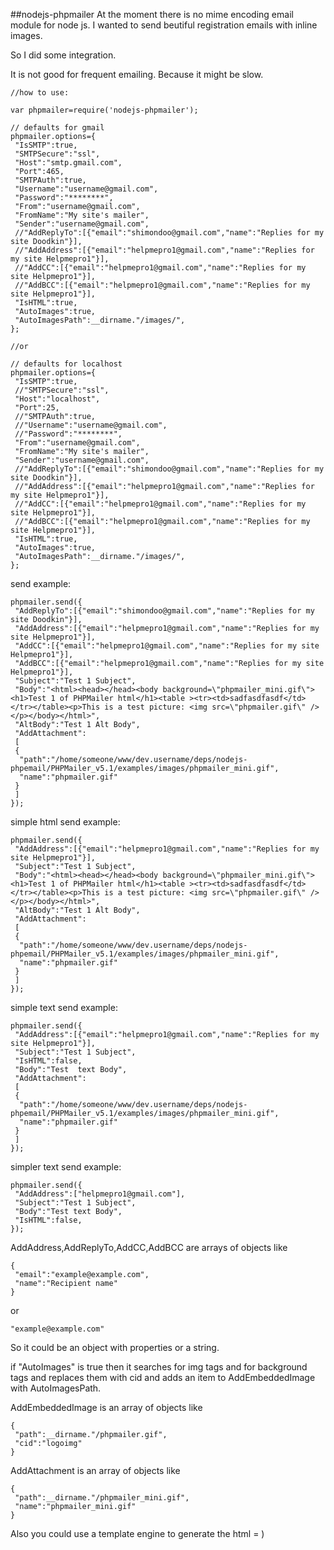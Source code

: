 ##nodejs-phpmailer
At the moment there is no mime encoding email module for node js.
I wanted to send beutiful registration emails with inline images.

So I did some integration.

It is not good for frequent emailing. Because it might be slow.

    //how to use:
    
    var phpmailer=require('nodejs-phpmailer');
    
    // defaults for gmail
    phpmailer.options={
     "IsSMTP":true,
     "SMTPSecure":"ssl",
     "Host":"smtp.gmail.com",
     "Port":465,
     "SMTPAuth":true,
     "Username":"username@gmail.com",
     "Password":"********",
     "From":"username@gmail.com",
     "FromName":"My site's mailer",
     "Sender":"username@gmail.com",
     //"AddReplyTo":[{"email":"shimondoo@gmail.com","name":"Replies for my site Doodkin"}],
     //"AddAddress":[{"email":"helpmepro1@gmail.com","name":"Replies for my site Helpmepro1"}],
     //"AddCC":[{"email":"helpmepro1@gmail.com","name":"Replies for my site Helpmepro1"}],
     //"AddBCC":[{"email":"helpmepro1@gmail.com","name":"Replies for my site Helpmepro1"}],
     "IsHTML":true,
     "AutoImages":true,
     "AutoImagesPath":__dirname."/images/",
    };
    
    //or 
    
    // defaults for localhost
    phpmailer.options={
     "IsSMTP":true,
     //"SMTPSecure":"ssl",
     "Host":"localhost",
     "Port":25,
     //"SMTPAuth":true,
     //"Username":"username@gmail.com",
     //"Password":"********",
     "From":"username@gmail.com",
     "FromName":"My site's mailer",
     "Sender":"username@gmail.com",
     //"AddReplyTo":[{"email":"shimondoo@gmail.com","name":"Replies for my site Doodkin"}],
     //"AddAddress":[{"email":"helpmepro1@gmail.com","name":"Replies for my site Helpmepro1"}],
     //"AddCC":[{"email":"helpmepro1@gmail.com","name":"Replies for my site Helpmepro1"}],
     //"AddBCC":[{"email":"helpmepro1@gmail.com","name":"Replies for my site Helpmepro1"}],
     "IsHTML":true,
     "AutoImages":true,
     "AutoImagesPath":__dirname."/images/",
    };

send example:

    phpmailer.send({
     "AddReplyTo":[{"email":"shimondoo@gmail.com","name":"Replies for my site Doodkin"}],
     "AddAddress":[{"email":"helpmepro1@gmail.com","name":"Replies for my site Helpmepro1"}],
     "AddCC":[{"email":"helpmepro1@gmail.com","name":"Replies for my site Helpmepro1"}],
     "AddBCC":[{"email":"helpmepro1@gmail.com","name":"Replies for my site Helpmepro1"}],
     "Subject":"Test 1 Subject",
     "Body":"<html><head></head><body background=\"phpmailer_mini.gif\"><h1>Test 1 of PHPMailer html</h1><table ><tr><td>sadfasdfasdf</td></tr></table><p>This is a test picture: <img src=\"phpmailer.gif\" /></p></body></html>",
     "AltBody":"Test 1 Alt Body",
     "AddAttachment":
     [
     {
      "path":"/home/someone/www/dev.username/deps/nodejs-phpemail/PHPMailer_v5.1/examples/images/phpmailer_mini.gif",
      "name":"phpmailer.gif"
     }
     ]
    });

simple html send example:

    phpmailer.send({
     "AddAddress":[{"email":"helpmepro1@gmail.com","name":"Replies for my site Helpmepro1"}],
     "Subject":"Test 1 Subject",
     "Body":"<html><head></head><body background=\"phpmailer_mini.gif\"><h1>Test 1 of PHPMailer html</h1><table ><tr><td>sadfasdfasdf</td></tr></table><p>This is a test picture: <img src=\"phpmailer.gif\" /></p></body></html>",
     "AltBody":"Test 1 Alt Body",
     "AddAttachment":
     [
     {
      "path":"/home/someone/www/dev.username/deps/nodejs-phpemail/PHPMailer_v5.1/examples/images/phpmailer_mini.gif",
      "name":"phpmailer.gif"
     }
     ]
    });


simple text send example:

    phpmailer.send({
     "AddAddress":[{"email":"helpmepro1@gmail.com","name":"Replies for my site Helpmepro1"}],
     "Subject":"Test 1 Subject",
     "IsHTML":false,
     "Body":"Test  text Body",
     "AddAttachment":
     [
     {
      "path":"/home/someone/www/dev.username/deps/nodejs-phpemail/PHPMailer_v5.1/examples/images/phpmailer_mini.gif",
      "name":"phpmailer.gif"
     }
     ]
    });

simpler text send example:

    phpmailer.send({
     "AddAddress":["helpmepro1@gmail.com"],
     "Subject":"Test 1 Subject",
     "Body":"Test text Body",
     "IsHTML":false,
    });


AddAddress,AddReplyTo,AddCC,AddBCC are arrays of objects like
   
    {
     "email":"example@example.com",
     "name":"Recipient name"
    }
   
or
   
    "example@example.com"
   
So it could be an object with properties or a string.
 
if "AutoImages" is true then it searches for img tags and for background tags
and replaces them with cid and adds an item to AddEmbeddedImage with AutoImagesPath.
   
AddEmbeddedImage is an array of objects like

    {
     "path":__dirname."/phpmailer.gif",
     "cid":"logoimg"
    }
   
AddAttachment is an array of objects like

    {
     "path":__dirname."/phpmailer_mini.gif",
     "name":"phpmailer_mini.gif"
    }


Also you could use a template engine to generate the html = )
